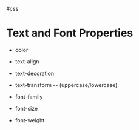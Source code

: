 #css 

# Text and Font Properties

- color
- text-align
- text-decoration
- text-transform -- (uppercase/lowercase)

- font-family
- font-size
- font-weight
